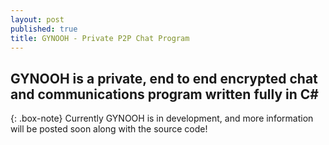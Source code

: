 ```yaml
---
layout: post
published: true
title: GYNOOH - Private P2P Chat Program
---
```

## GYNOOH is a private, end to end encrypted chat and communications program written fully in C#

{: .box-note}
Currently GYNOOH is in development, and more information will be posted soon along with the source code!

